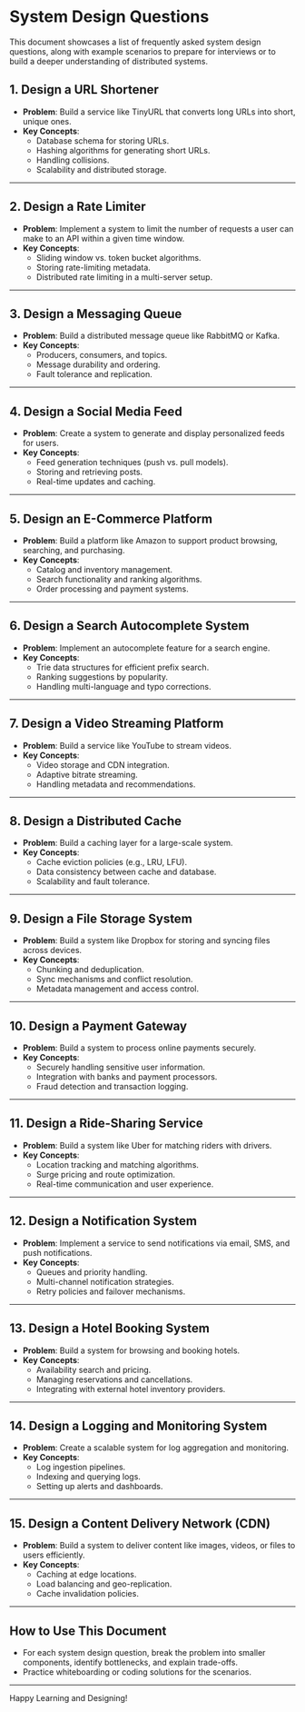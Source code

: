 # System Design Questions

This document showcases a list of frequently asked system design questions, along with example scenarios to prepare for interviews or to build a deeper understanding of distributed systems.

## **1. Design a URL Shortener**
- **Problem**: Build a service like TinyURL that converts long URLs into short, unique ones.
- **Key Concepts**:
    - Database schema for storing URLs.
    - Hashing algorithms for generating short URLs.
    - Handling collisions.
    - Scalability and distributed storage.

---

## **2. Design a Rate Limiter**
- **Problem**: Implement a system to limit the number of requests a user can make to an API within a given time window.
- **Key Concepts**:
    - Sliding window vs. token bucket algorithms.
    - Storing rate-limiting metadata.
    - Distributed rate limiting in a multi-server setup.

---

## **3. Design a Messaging Queue**
- **Problem**: Build a distributed message queue like RabbitMQ or Kafka.
- **Key Concepts**:
    - Producers, consumers, and topics.
    - Message durability and ordering.
    - Fault tolerance and replication.

---

## **4. Design a Social Media Feed**
- **Problem**: Create a system to generate and display personalized feeds for users.
- **Key Concepts**:
    - Feed generation techniques (push vs. pull models).
    - Storing and retrieving posts.
    - Real-time updates and caching.

---

## **5. Design an E-Commerce Platform**
- **Problem**: Build a platform like Amazon to support product browsing, searching, and purchasing.
- **Key Concepts**:
    - Catalog and inventory management.
    - Search functionality and ranking algorithms.
    - Order processing and payment systems.

---

## **6. Design a Search Autocomplete System**
- **Problem**: Implement an autocomplete feature for a search engine.
- **Key Concepts**:
    - Trie data structures for efficient prefix search.
    - Ranking suggestions by popularity.
    - Handling multi-language and typo corrections.

---

## **7. Design a Video Streaming Platform**
- **Problem**: Build a service like YouTube to stream videos.
- **Key Concepts**:
    - Video storage and CDN integration.
    - Adaptive bitrate streaming.
    - Handling metadata and recommendations.

---

## **8. Design a Distributed Cache**
- **Problem**: Build a caching layer for a large-scale system.
- **Key Concepts**:
    - Cache eviction policies (e.g., LRU, LFU).
    - Data consistency between cache and database.
    - Scalability and fault tolerance.

---

## **9. Design a File Storage System**
- **Problem**: Build a system like Dropbox for storing and syncing files across devices.
- **Key Concepts**:
    - Chunking and deduplication.
    - Sync mechanisms and conflict resolution.
    - Metadata management and access control.

---

## **10. Design a Payment Gateway**
- **Problem**: Build a system to process online payments securely.
- **Key Concepts**:
    - Securely handling sensitive user information.
    - Integration with banks and payment processors.
    - Fraud detection and transaction logging.

---

## **11. Design a Ride-Sharing Service**
- **Problem**: Build a system like Uber for matching riders with drivers.
- **Key Concepts**:
    - Location tracking and matching algorithms.
    - Surge pricing and route optimization.
    - Real-time communication and user experience.

---

## **12. Design a Notification System**
- **Problem**: Implement a service to send notifications via email, SMS, and push notifications.
- **Key Concepts**:
    - Queues and priority handling.
    - Multi-channel notification strategies.
    - Retry policies and failover mechanisms.

---

## **13. Design a Hotel Booking System**
- **Problem**: Build a system for browsing and booking hotels.
- **Key Concepts**:
    - Availability search and pricing.
    - Managing reservations and cancellations.
    - Integrating with external hotel inventory providers.

---

## **14. Design a Logging and Monitoring System**
- **Problem**: Create a scalable system for log aggregation and monitoring.
- **Key Concepts**:
    - Log ingestion pipelines.
    - Indexing and querying logs.
    - Setting up alerts and dashboards.

---

## **15. Design a Content Delivery Network (CDN)**
- **Problem**: Build a system to deliver content like images, videos, or files to users efficiently.
- **Key Concepts**:
    - Caching at edge locations.
    - Load balancing and geo-replication.
    - Cache invalidation policies.

---

## **How to Use This Document**
- For each system design question, break the problem into smaller components, identify bottlenecks, and explain trade-offs.
- Practice whiteboarding or coding solutions for the scenarios.

---

Happy Learning and Designing!

